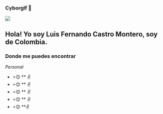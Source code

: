 ### Cyborglf 👋

<!--
**cyborglf/cyborglf** is a ✨ _special_ ✨ repository because its `README.md` (this file) appears on your GitHub profile.

Here are some ideas to get you started:

- 🔭 I’m currently working on ...
- 🌱 I’m currently learning ...
- 👯 I’m looking to collaborate on ...
- 🤔 I’m looking for help with ...
- 💬 Ask me about ...
- 📫 How to reach me: ...
- 😄 Pronouns: ...
- ⚡ Fun fact: ...
-->
![](https://github.com/hebertdev1/hebertdev1/blob/master/javascript.gif)

## Hola! Yo soy Luis Fernando Castro Montero, soy de Colombia.

### Donde me puedes encontrar

_Personal_
* :star::blush: ** :v:
* :star::blush: ** :v:
* :star::blush: ** :v:
* :star::blush: ** :v:
* :star::blush: **:v:
